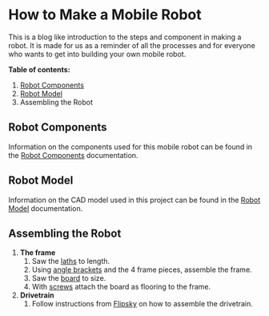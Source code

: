 # How to Make a Mobile Robot

This is a blog like introduction to the steps and component in making a robot. It is made for us as a reminder of all the processes and for everyone who wants to get into building your own mobile robot.

**Table of contents:**

1. [Robot Components](robot-components/introduction-to-robot-components.md)
2. [Robot Model](robot-model/README.md)
3. Assembling the Robot

## Robot Components

Information on the components used for this mobile robot can be found in the [Robot Components](robot-components/introduction-to-robot-components.md) documentation.

## Robot Model

Information on the CAD model used in this project can be found in the [Robot Model](robot-model/README.md) documentation.

## Assembling the Robot

1. **The frame**
   1. Saw the [laths]() to length.
   2. Using [angle brackets]() and the 4 frame pieces, assemble the frame.
   3. Saw the [board]() to size.
   4. With [screws]() attach the board as flooring to the frame.
2. **Drivetrain**
   1. Follow instructions from [Flipsky]() on how to assemble the drivetrain.
